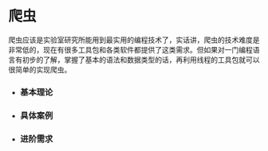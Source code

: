 # 爬虫

爬虫应该是实验室研究所能用到最实用的编程技术了，实话讲，爬虫的技术难度是非常低的，现在有很多工具包和各类软件都提供了这类需求。但如果对一门编程语言有初步的了解，掌握了基本的语法和数据类型的话，再利用线程的工具包就可以很简单的实现爬虫。

* ### 基本理论
* ### 具体案例
* ### 进阶需求



